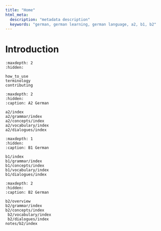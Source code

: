 ```yaml
---
title: "Home"
html_meta:
  description: "metadata description"
  keywords: "german, german learning, german language, a2, b1, b2"
---
```


# Introduction

<!-- The *Open German Guidebook" is an open document written by German learners for German learners. It is a collection of notes, grammar rules, and examples that can help you learn the German language. It aims to clearly and simply outline and explain the things you need to know at each stage of your learning journey. -->



<!-- :::{epigraph}
"If you can't explain it simply, you don't understand it well enough."

-- Someone Wise
::: -->

<!-- This guidebook began as a way to document my own language learning experience and solidify my understanding of the German language. I chose to write it in the style of a guidebook based on the Feynman Technique which involves 4 steps:

1. **Choose a concept** you want to understand.
2. **Teach it to a child** (or imagine doing so), using simple language and analogies.
3. **Identify gaps** in your explanation—these are the areas where your understanding is weak.
4. **Go back and study** those weak areas, then refine your explanation.

The idea being that clarity in your own mind is reflected in your ability to communicate clearly. If you rely on jargon or abstract terms, it may be a sign that you haven’t fully grasped the idea yourself. -->

```{toctree}
:maxdepth: 2
:hidden:

how_to_use
terminology
contributing
```


```{toctree}
:maxdepth: 2
:hidden:
:caption: A2 German

a2/index
a2/grammar/index
a2/concepts/index
a2/vocabulary/index
a2/dialogues/index
```

```{toctree}
:maxdepth: 1
:hidden:
:caption: B1 German

b1/index
b1/grammar/index
b1/concepts/index
b1/vocabulary/index
b1/dialogues/index
```

```{toctree}
:maxdepth: 2
:hidden:
:caption: B2 German

b2/overview
b2/grammar/index
b2/concepts/index
 b2/vocabulary/index
 b2/dialogues/index
notes/b2/index
```

<!-- ```{toctree}
:maxdepth: 1
:hidden:
:caption: Resources

nebensaetze
``` -->